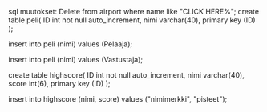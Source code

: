 sql muutokset:
Delete from airport where name like "CLICK HERE%";
create table peli(
  ID int not null auto_increment,
  nimi varchar(40),
  primary key (ID)
);

insert into peli (nimi) values (Pelaaja);

insert into peli (nimi) values (Vastustaja);

create table highscore(
  ID int not null auto_increment,
  nimi varchar(40),
  score int(6),
  primary key (ID)
);

insert into highscore (nimi, score) values ("nimimerkki", "pisteet");
